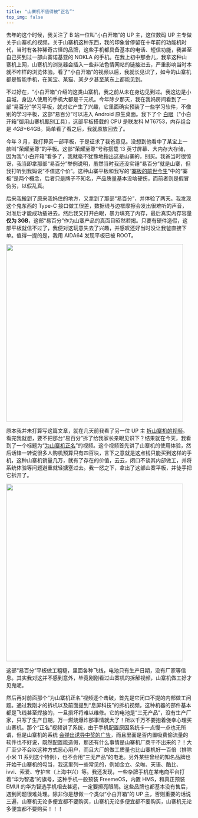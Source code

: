 ```yaml
---
title: "山寨机不值得被“正名”"
top_img: false
---
```


去年的这个时候，我关注了 B 站一位叫“小白开箱”的 UP 主，这位数码 UP 主专做关于山寨机的视频。关于山寨机这种东西，我的印象曾停留在十年前的功能机时代，当时有各种稀奇古怪的品牌，这些手机都具备基本的电话、短信功能，我甚至自己买到过一部山寨诺基亚的 NOK**L**A 的手机。在我上初中那会儿，我拿这种山寨机上网，山寨机的浏览器会插入一些非法色情网站的链接进去，严重影响当时本就不咋样的浏览体验。看了“小白开箱”的视频以后，我就长见识了，如今的山寨机都是智能手机，在某宝、某猫、某夕夕甚至某东上都能见到。

不过好在，“小白开箱”介绍的这类山寨机，我之前从未在身边见到过。我这边是小县城，身边人使用的手机大都是千元机。今年除夕那天，我在我妈房间看到了一部“易百分”学习平板，就对它产生了兴趣，它里面确实预装了一些学习软件，不像别的学习平板，这部“易百分”可以进入 Android 原生桌面。我下了个 [白眼](https://epcdiy.org)（“小白开箱”御用山寨机甄别工具），这部平板搭载的 CPU 是联发科 MT6753，内存组合是 *4GB*+64GB。简单看了看之后，我就原放回去了。

今年 3 月，我打算买一部平板，于是征求了我爸意见。没想到他看中了某宝上一款叫“荣耀至尊”的平板。这部“荣耀至尊”号称搭载 13 英寸屏幕、大内存大存储，因为我“小白开箱”看多了，我就毫不犹豫地指出这是山寨的，别买。我爸当时很惊讶，我当即拿那部“易百分”举例说明，虽然当时我还没实锤“易百分”就是山寨，但我打听到我妈说“不值这个价”。这种山寨平板和我写的“[寨板的前世今生](https://kevinh.wang/history-of-cheap-tablets/)”中的“寨板”是两个概念，后者只是牌子不知名，产品质量基本没啥硬伤，而前者则是假冒伪劣，以假乱真。

后来我搬到了原来我妈住的地方，又拿到了那部“易百分”，并体验了两天。我发现这个鬼东西的 Type-C 接口做工很差，数据线与边框摩擦会发出很难听的声音，对准后才能成功插进去。然后我又打开白眼，暴力填充了内存，最后真实内存容量**仅为 3GB**，这部“易百分”作为山寨产品的真面目昭然若揭。只要有硬件造假，这部平板就信不过了，我便对这玩意失去了兴趣，并感叹还好当时没让我爸直接下单。值得一提的是，我用 AIDA64 发现平板已被 ROOT。

<img width="480" src="/img/in-post/byakugan-ram.webp" />

原本我并未打算写这篇文章，就在几天前我看了另一位 UP 主 [拆山寨机的视频](https://www.bilibili.com/video/BV1dP411n7Ng)。看完我就想，要不把那台“易百分”拆了给我家长亲眼见识下？结果就在今天，我看到了一个标题为“[为山寨机正名](https://www.bilibili.com/video/BV13d4y1d72m)”的视频。这个视频首先讲了山寨机的使用体验，然后话锋一转说很多人购机预算只有四百块，言下之意就是这点钱只能买到这样的手机，这种山寨机销量几万，就有了存在的价值，云云，闭口不谈其内部做工，并将系统体验等问题避重就轻搪塞过去。我一怒之下，拿出了这部山寨平板，并徒手把它拆开了。

<img width="480" src="/img/in-post/yibaifen.webp" />

这部“易百分”平板做工粗糙，里面各种飞线，电池只有生产日期，没有厂家等信息。其实我对这并不感到意外，毕竟刚刚看过山寨机的拆解视频，山寨机做工好才见鬼呢。

然后再对前面那个“为山寨机正名”视频逐个击破，首先是它闭口不提的内部做工问题。通过我刚才的拆机以及前面提到“息屏科技”的拆机视频，这种机器的部件基本都是飞线甚至焊接的，一旦损坏将难以维修。它的电池是“三无产品”，没有生产厂家，只写了生产日期，万一燃烧爆炸那事情就大了！所以千万不要抱着侥幸心理买山寨机。那个“正名”视频讲了系统，由于手机配置原因系统卡一点慢一点也无所谓，但是山寨机的系统 [会弹出诱导中奖的广告](https://www.bilibili.com/video/BV1Yy4y1z7xv)，而且里面是否内置吸费偷流量的软件也不好说，既然配置能造假，那还有什么事情是山寨机厂商干不出来的？！大厂至少不会以这种方式恶心用户，而且大厂的做工质量也比山寨机好一百倍（排除小米 11 系列这个特例），也不会用“三无产品”的电池。另外某些曾经的知名品牌也开始干山寨机的勾当，我这里列一些常见的，例如金立、朵唯、天语、酷比、ivvi、索爱、守护宝（上海中兴）等。我还发现，一些杂牌手机在某电商平台打着“华为智选”的旗号，这种手机一般预装 FreemeOS，内置 HMS，和真正预装 EMUI 的华为智选手机相去甚远，一定要擦亮眼睛。这些品牌也都基本没有售后，遇到问题很难处理。除非你是想做一个类似“小白开箱”的 UP 主，否则重要的话说三遍，山寨机无论多便宜都不要购买，山寨机无论多便宜都不要购买，山寨机无论多便宜都不要购买！！！